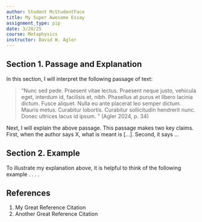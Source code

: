 ```yaml
---
author: Student McStudentFace
title: My Super Awesome Essay
assignment_type: pip
date: 3/20/25
course: Metaphysics
instructor: David W. Agler
---
```


## Section 1. Passage and Explanation

In this section, I will interpret the following passage of text:

> “Nunc sed pede. Praesent vitae lectus. Praesent neque justo, vehicula eget, interdum id, facilisis et, nibh. Phasellus at purus et libero lacinia dictum. Fusce aliquet. Nulla eu ante placerat leo semper dictum. Mauris metus. Curabitur lobortis. Curabitur sollicitudin hendrerit nunc. Donec ultrices lacus id ipsum. ” (Agler 2024, p. 34)

Next, I will explain the above passage. This passage makes two key claims. First, when the author says X, what is meant is [...]. Second, it says ...

## Section 2. Example

To illustrate my explanation above, it is helpful to think of the following example . . . .

## References

1. My Great Reference Citation
1. Another Great Reference Citation
